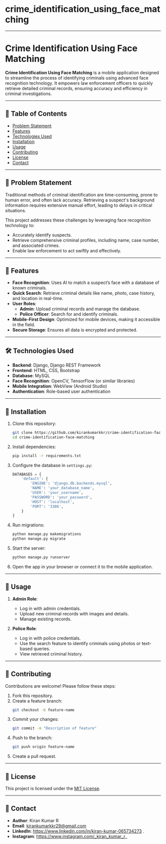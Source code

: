# crime_identification_using_face_matching
---

# Crime Identification Using Face Matching

**Crime Identification Using Face Matching** is a mobile application designed to streamline the process of identifying criminals using advanced face recognition technology. It empowers law enforcement officers to quickly retrieve detailed criminal records, ensuring accuracy and efficiency in criminal investigations.

---

## 📝 **Table of Contents**
- [Problem Statement](#problem-statement)
- [Features](#features)
- [Technologies Used](#technologies-used)
- [Installation](#installation)
- [Usage](#usage)
- [Contributing](#contributing)
- [License](#license)
- [Contact](#contact)

---

## 📌 **Problem Statement**

Traditional methods of criminal identification are time-consuming, prone to human error, and often lack accuracy. Retrieving a suspect's background information requires extensive manual effort, leading to delays in critical situations.

This project addresses these challenges by leveraging face recognition technology to:
- Accurately identify suspects.
- Retrieve comprehensive criminal profiles, including name, case number, and associated crimes.
- Enable law enforcement to act swiftly and effectively.

---

## 🚀 **Features**
- **Face Recognition**: Uses AI to match a suspect’s face with a database of known criminals.
- **Quick Search**: Retrieve criminal details like name, photo, case history, and location in real-time.
- **User Roles**:
  - **Admin**: Upload criminal records and manage the database.
  - **Police Officer**: Search for and identify criminals.
- **Mobile-First Design**: Optimized for mobile devices, making it accessible in the field.
- **Secure Storage**: Ensures all data is encrypted and protected.

---

## 🛠️ **Technologies Used**
- **Backend**: Django, Django REST Framework
- **Frontend**: HTML, CSS, Bootstrap
- **Database**: MySQL
- **Face Recognition**: OpenCV, TensorFlow (or similar libraries)
- **Mobile Integration**: WebView (Android Studio)
- **Authentication**: Role-based user authentication

---

## 🔧 **Installation**

1. Clone this repository:
   ```bash
   git clone https://github.com/kirankumarkkr/crime-identification-face-matching.git
   cd crime-identification-face-matching
   ```

2. Install dependencies:
   ```bash
   pip install -r requirements.txt
   ```

3. Configure the database in `settings.py`:
   ```python
   DATABASES = {
       'default': {
           'ENGINE': 'django.db.backends.mysql',
           'NAME': 'your_database_name',
           'USER': 'your_username',
           'PASSWORD': 'your_password',
           'HOST': 'localhost',
           'PORT': '3306',
       }
   }
   ```

4. Run migrations:
   ```bash
   python manage.py makemigrations
   python manage.py migrate
   ```

5. Start the server:
   ```bash
   python manage.py runserver
   ```

6. Open the app in your browser or connect it to the mobile application.

---

## 📖 **Usage**

1. **Admin Role**:
   - Log in with admin credentials.
   - Upload new criminal records with images and details.
   - Manage existing records.

2. **Police Role**:
   - Log in with police credentials.
   - Use the search feature to identify criminals using photos or text-based queries.
   - View retrieved criminal history.

---

## 🤝 **Contributing**

Contributions are welcome! Please follow these steps:
1. Fork this repository.
2. Create a feature branch:
   ```bash
   git checkout -b feature-name
   ```
3. Commit your changes:
   ```bash
   git commit -m "Description of feature"
   ```
4. Push to the branch:
   ```bash
   git push origin feature-name
   ```
5. Create a pull request.

---

## 📜 **License**
This project is licensed under the [MIT License](LICENSE).

---

## 📧 **Contact**
- **Author**: Kiran Kumar R  
- **Email**: kirankumarkkr29@gmail.com  
- **LinkedIn**: https://www.linkedin.com/in/kiran-kumar-065734273 .  
- **Instagram**: https://www.instagram.com/_kiran_kumar_r_


